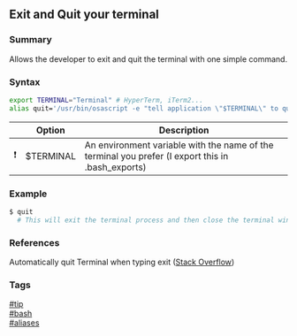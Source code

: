 ## Exit and Quit your terminal

### Summary
Allows the developer to exit and quit the terminal with one simple command.

### Syntax
```bash
export TERMINAL="Terminal" # HyperTerm, iTerm2...
alias quit='/usr/bin/osascript -e "tell application \"$TERMINAL\" to quit";exit'
```

|               | Option    | Description                                                                                       |
| :-----------: | --------- | ------------------------------------------------------------------------------------------------- |
| :exclamation: | $TERMINAL | An environment variable with the name of the terminal you prefer (I export this in .bash_exports) |

### Example
```bash
$ quit 
  # This will exit the terminal process and then close the terminal window (no more ⌘ + Q)
```

### References
Automatically quit Terminal when typing exit \([Stack Overflow](http://apple.stackexchange.com/questions/3066/automatically-quit-terminal-when-typing-exit/15002#15002)\)

### Tags
[#tip](../../tips.md)  
[#bash](../bash.md)  
[#aliases](aliases.md)